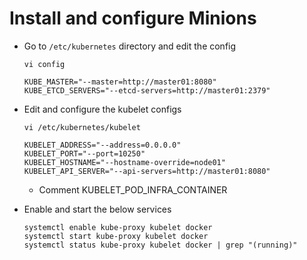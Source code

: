 # Install and configure Minions

- Go to `/etc/kubernetes` directory and edit the config

	```
	vi config
	```
	
	```
	KUBE_MASTER="--master=http://master01:8080"
	KUBE_ETCD_SERVERS="--etcd-servers=http://master01:2379"
	```

- Edit and configure the kubelet configs

	```
	vi /etc/kubernetes/kubelet
	```

	```
	KUBELET_ADDRESS="--address=0.0.0.0"
	KUBELET_PORT="--port=10250"
	KUBELET_HOSTNAME="--hostname-override=node01"
	KUBELET_API_SERVER="--api-servers=http://master01:8080"
	```

	- Comment KUBELET_POD_INFRA_CONTAINER

- Enable and start the below services

	```
	systemctl enable kube-proxy kubelet docker
	systemctl start kube-proxy kubelet docker
	systemctl status kube-proxy kubelet docker | grep "(running)"
	```